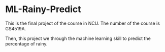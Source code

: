 # ML-Rainy-Predict


This is the final project of the course in NCU. The number of the course is GS4519A.

Then, this project we through the machine learning skill to predict the percentage of rainy.